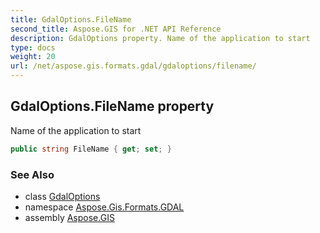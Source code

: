 ```yaml
---
title: GdalOptions.FileName
second_title: Aspose.GIS for .NET API Reference
description: GdalOptions property. Name of the application to start
type: docs
weight: 20
url: /net/aspose.gis.formats.gdal/gdaloptions/filename/
---
```

## GdalOptions.FileName property

Name of the application to start

```csharp
public string FileName { get; set; }
```

### See Also

* class [GdalOptions](../)
* namespace [Aspose.Gis.Formats.GDAL](../../gdaloptions/)
* assembly [Aspose.GIS](../../../)


